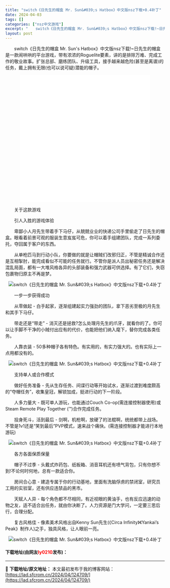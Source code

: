 ```yaml
---
title: "switch《日先生的帽盒 Mr. Sun&#039;s Hatbox》中文版nsz下载+0.4补丁"
date: 2024-04-03
tags: []
categories: ["nsz中文游戏"]
excerpt: "　　switch《日先生的帽盒 Mr. Sun&#039;s Hatbox》中文版nsz下载!~日先生的帽盒 是一款闹哄哄的平台游戏，带有浓浓的Roguelite要素，讲的是排除万难、完成工作的敬业故事。扩张总部、磨练团队、升级工具，接手越来越危险(甚至是离谱)的任务，戴上拥有无限(也可以说可疑)潜能&hellip;"
layout: post
---
```


 <p>　　switch《日先生的帽盒 Mr. Sun&#39;s Hatbox》中文版nsz下载!~日先生的帽盒 是一款闹哄哄的平台游戏，带有浓浓的Roguelite要素，讲的是排除万难、完成工作的敬业故事。扩张总部、磨练团队、升级工具，接手越来越危险(甚至是离谱)的任务，戴上拥有无限(也可以说可疑)潜能的帽子。</p> <p style="text-align: center;"><iframe allowfullscreen="true" border="0" frameborder="0" framespacing="0" height="400" scrolling="no" src="//player.bilibili.com/player.html?aid=436218400&amp;bvid=BV1Yj411T7KT&amp;cid=989849167&amp;page=1" width="410"></iframe></p> <p>　　关于这款游戏</p> <p>　　引人入胜的游戏体验</p> <p>　　卑鄙小人月先生带着手下马仔，从兢兢业业的快递公司手里偷走了日先生的帽盒。眼看着前景可观的服装生意岌岌可危，你可以着手组建团队，完成一系列委托，夺回属于客户的东西。</p> <p>　　从单枪匹马到行动小队，你要做的就是让帽贼们改邪归正，不管是精诚合作还是互相掣肘，能完成看似不可能的任务就行。不管你是派人员出秘密任务还是解决混乱局面，都有一大堆风格各异的头部装备和强力武器可供选择。有了它们，失窃包裹物归原主不再是梦。</p> <p align="center"><img align="" border="0" src="https://cdn.cloudflare.steamstatic.com/steam/apps/1214670/extras/MSH_Steam_Description_GIF_3.gif?t=1681985242" alt="switch《日先生的帽盒 Mr. Sun&amp;#039;s Hatbox》中文版nsz下载+0.4补丁" /></p> <p>　　一步一步获得成功</p> <p>　　从零做起 - 白手起家，逐渐组建起实力强劲的团队，拿下恶劣至极的月先生和其手下马仔。</p> <p>　　带走还是&ldquo;带走&rdquo; - 消灭还是拯救?怎么处理月先生的爪牙，就看你的了。你可以让手脚不干净的小贼付出应有的代价，也能把他们纳入麾下，替你完成各类任务。</p> <p>　　人靠衣装 - 50多种帽子各有特色。有实用的，有实力强大的。也有实际上一点用都没有的。</p> <p align="center"><img align="" border="0" src="https://cdn.cloudflare.steamstatic.com/steam/apps/1214670/extras/MSH_Steam_Description_GIF_1.gif?t=1681985242" alt="switch《日先生的帽盒 Mr. Sun&amp;#039;s Hatbox》中文版nsz下载+0.4补丁" /></p> <p>　　支持单人或合作模式</p> <p>　　做好任务准备 - 先从生存任务、间谍行动等开始试水，逐渐过渡到难度颇高的&ldquo;夺帽任务&rdquo;，收集皇冠，解锁加成，挺进行动的下一阶段。</p> <p>　　人多力量大 - 既可单人游玩，也能通过Couch Co-op(需连接控制器使用)或Steam Remote Play Together (&trade;)合作完成任务。</p> <p>　　投身死斗，活到最后 - 剑啊，机枪啊，放硬了的法棍啊，统统都带上战场。不管是1v1还是&ldquo;笑到最后&rdquo;PVP模式，速来战个痛快。(需连接控制器才能进行本地游玩)</p> <p align="center"><img align="" border="0" src="https://cdn.cloudflare.steamstatic.com/steam/apps/1214670/extras/MSH_Steam_Description_GIF_4.gif?t=1681985242" alt="switch《日先生的帽盒 Mr. Sun&amp;#039;s Hatbox》中文版nsz下载+0.4补丁" /></p> <p>　　各方各面保质保量</p> <p>　　帽子不过季 - 头戴式炸药包、纸板箱、消音耳机还有喷气背包，只有你想不到!不论何时何地，总有一款适合你。</p> <p>　　房间合心意 - 建造专属于你的行动基地，里面有洗脑俘虏的禁闭室，研究员工用的实验室，还有供应违禁品的黑市。</p> <p>　　天赋人人异 - 每个角色都不尽相同，有近视眼的黄油手，也有反应迅速的动物之友，适不适合出任务，就由你决断了。人力资源是门大学问，一定要三思后行，合理分配。</p> <p>　　复古风格佳 - 像素美术风格出自Kenny Sun先生(《Circa Infinity》《Yankai&rsquo;s Peak》制作人)之手，独具风格，让人眼前一亮。</p> <p align="center"><img align="" border="0" src="https://cdn.cloudflare.steamstatic.com/steam/apps/1214670/extras/MSH_Steam_Description_GIF_6.gif?t=1681985242" alt="switch《日先生的帽盒 Mr. Sun&amp;#039;s Hatbox》中文版nsz下载+0.4补丁" /></p> <p><h4>下载地址(由网友<font color="red">ly0210</font>发布)：</h4></p> 

---
📖 **下载地址/原文地址：** 本文最初发布于我的博客网站：[https://lad.sfcrom.cn/2024/04/124709/](https://lad.sfcrom.cn/2024/04/124709/)
